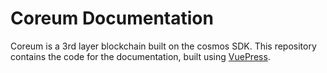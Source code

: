 # Coreum Documentation

Coreum is a 3rd layer blockchain built on the cosmos SDK. This repository contains the code for the documentation, built using [VuePress](https://v2.vuepress.vuejs.org). 
